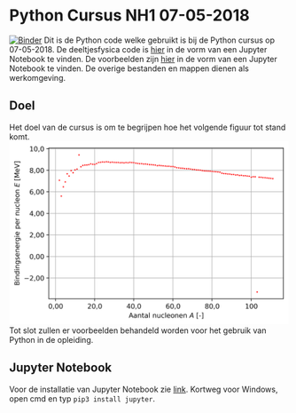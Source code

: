 # Python Cursus NH1 07-05-2018
[![Binder](https://mybinder.org/badge.svg)](https://mybinder.org/v2/gh/Studievereniging-Angstrom/Python-Cursus-1e-jaars-07-05-2018/master?filepath=https%3A%2F%2Fgithub.com%2FStudievereniging-Angstrom%2FPython-Cursus-1e-jaars-07-05-2018%2Fblob%2Fmaster%2FDeeltjesfysica.ipynb)
Dit is de Python code welke gebruikt is bij de Python cursus op 07-05-2018.
De deeltjesfysica code is [hier](deeltjesfysica/deeltjesfysica.ipynb) in de vorm van een Jupyter Notebook te vinden. De voorbeelden zijn [hier](voorbeelden/voorbeelden.ipynb) in de vorm van een Jupyter Notebook te vinden.
De overige bestanden en mappen dienen als werkomgeving.

## Doel
Het doel van de cursus is om te begrijpen hoe het volgende figuur tot stand komt.
![alt text](deeltjesfysica/figuren/bindingsenergie_per_nucleon.png)
Tot slot zullen er voorbeelden behandeld worden voor het gebruik van Python in de opleiding.

## Jupyter Notebook
Voor de installatie van Jupyter Notebook zie [link](http://jupyter.readthedocs.io/en/latest/install.html). 
Kortweg voor Windows, open cmd en typ ```pip3 install jupyter```.